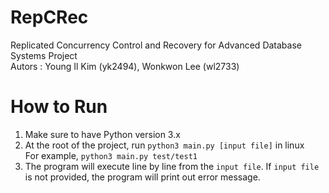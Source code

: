 # RepCRec
Replicated Concurrency Control and Recovery for Advanced Database Systems Project\
Autors : Young Il Kim (yk2494), Wonkwon Lee (wl2733)

# How to Run
1. Make sure to have Python version 3.x
2. At the root of the project, run `python3 main.py [input file]` in linux\
   For example, `python3 main.py test/test1`
3. The program will execute line by line from the `input file`. If `input file` is not provided, the program will print out error message.

  
